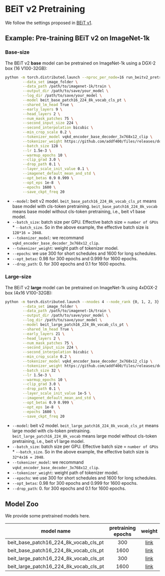 # BEiT v2 Pretraining

We follow the settings proposed in [BEiT v1](https://github.com/microsoft/unilm/tree/master/beit).


## Example: Pre-training BEiT v2 on ImageNet-1k

### Base-size

The BEiT v2 **base** model can be pretrained on ImageNet-1k using a DGX-2 box (16 V100-32GB):

```bash
python -m torch.distributed.launch --nproc_per_node=16 run_beitv2_pretraining.py \
        --data_set image_folder \
        --data_path /path/to/imagenet-1k/train \
        --output_dir /path/to/save/your_model \
        --log_dir /path/to/save/your_model \
        --model beit_base_patch16_224_8k_vocab_cls_pt \
        --shared_lm_head True \
        --early_layers 9 \
        --head_layers 2 \
        --num_mask_patches 75 \
        --second_input_size 224 \
        --second_interpolation bicubic \
        --min_crop_scale 0.2 \
        --tokenizer_model vqkd_encoder_base_decoder_3x768x12_clip \
        --tokenizer_weight https://github.com/addf400/files/releases/download/BEiT-v2/vqkd_encoder_base_decoder_3x768x12_clip-d5036aa7.pth \
        --batch_size 128 \
        --lr 1.5e-3 \
        --warmup_epochs 10 \
        --clip_grad 3.0 \
        --drop_path 0.1 \
        --layer_scale_init_value 0.1 \
        --imagenet_default_mean_and_std \
        --opt_betas 0.9 0.999 \
        --opt_eps 1e-8  \
        --epochs 1600 \
        --save_ckpt_freq 20 
```
- `--model`: beit v2 model. `beit_base_patch16_224_8k_vocab_cls_pt` means base model with cls-token pretraining. `beit_base_patch16_224_8k_vocab` means base model without cls-token pretraining, i.e., beit v1 base model.
- `--batch_size`: batch size per GPU. Effective batch size = `number of GPUs` * `--batch_size`. So in the above example, the effective batch size is `128*16 = 2048`.
- `--tokenizer_model`: we recommand `vqkd_encoder_base_decoder_3x768x12_clip`.
- `--tokenizer_weight`: weight path of tokenizer model.
- `--epochs`: we use 300 for short schedules and 1600 for long schedules.
- `--opt_betas`: 0.98 for 300 epochs and 0.999 for 1600 epochs.
- `--drop_path`: 0. for 300 epochs and 0.1 for 1600 epochs.

### Large-size

The BEiT v2 **large** model can be pretrained on ImageNet-1k using 4xDGX-2 box (4x16 V100-32GB):

```bash
python -m torch.distributed.launch --nnodes 4 --node_rank {0, 1, 2, 3} --nproc_per_node=16 run_beitv2_pretraining.py \
        --data_set image_folder \
        --data_path /path/to/imagenet-1k/train \
        --output_dir /path/to/save/your_model \
        --log_dir /path/to/save/your_model \
        --model beit_large_patch16_224_8k_vocab_cls_pt \
        --shared_lm_head True \
        --early_layers 21 \
        --head_layers 2 \
        --num_mask_patches 75 \
        --second_input_size 224 \
        --second_interpolation bicubic \
        --min_crop_scale 0.2 \
        --tokenizer_model vqkd_encoder_base_decoder_3x768x12_clip \
        --tokenizer_weight https://github.com/addf400/files/releases/download/BEiT-v2/vqkd_encoder_base_decoder_3x768x12_clip-d5036aa7.pth \
        --batch_size 32 \
        --lr 1.5e-3 \
        --warmup_epochs 10 \
        --clip_grad 3.0 \
        --drop_path 0.1 \
        --layer_scale_init_value 1e-5 \
        --imagenet_default_mean_and_std \
        --opt_betas 0.9 0.999 \
        --opt_eps 1e-8  \
        --epochs 1600 \
        --save_ckpt_freq 20 
```
- `--model`: beit v2 model. `beit_large_patch16_224_8k_vocab_cls_pt` means large model with cls-token pretraining. `beit_large_patch16_224_8k_vocab` means large model without cls-token pretraining, i.e., beit v1 large model.
- `--batch_size`: batch size per GPU. Effective batch size = `number of GPUs` * `--batch_size`. So in the above example, the effective batch size is `32*4x16 = 2048`.
- `--tokenizer_model`: we recommand `vqkd_encoder_base_decoder_3x768x12_clip`.
- `--tokenizer_weight`: weight path of tokenizer model.
- `--epochs`: we use 300 for short schedules and 1600 for long schedules.
- `--opt_betas`: 0.98 for 300 epochs and 0.999 for 1600 epochs.
- `--drop_path`: 0. for 300 epochs and 0.1 for 1600 epochs.

## Model Zoo

We provide some pretrained models here.

| model name | pretraining epochs | weight |
|------------|:------------------:|:------:|
| beit_base_patch16_224_8k_vocab_cls_pt | 300 | [link](https://github.com/addf400/files/releases/download/BEiT-v2/beitv2_base_patch16_224_pt1k_300e.pth) |
| beit_base_patch16_224_8k_vocab_cls_pt | 1600 | [link](https://github.com/addf400/files/releases/download/BEiT-v2/beitv2_base_patch16_224_pt1k.pth) |
| beit_large_patch16_224_8k_vocab_cls_pt | 300 | [link](https://github.com/addf400/files/releases/download/BEiT-v2/beitv2_large_patch16_224_pt1k_300e.pth) |
| beit_large_patch16_224_8k_vocab_cls_pt | 1600 | [link](https://github.com/addf400/files/releases/download/BEiT-v2/beitv2_large_patch16_224_pt1k.pth) |
